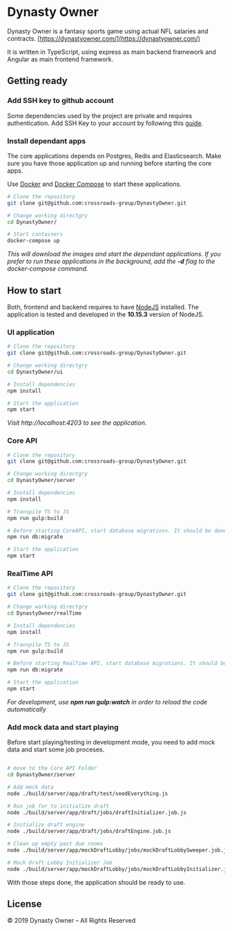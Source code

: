 # Dynasty Owner

Dynasty Owner is a fantasy sports game using actual NFL salaries and contracts. [https://dynastyowner.com/](https://dynastyowner.com/)

It is written in TypeScript, using express as main backend framework and Angular as main frontend framework.

## Getting ready

### Add SSH key to github account

Some dependencies used by the project are private and requires authentication. Add SSH Key to your account by following this [guide](https://help.github.com/en/enterprise/2.18/user/authenticating-to-github/adding-a-new-ssh-key-to-your-github-account).

### Install dependant apps

The core applications depends on Postgres, Redis and Elasticsearch. Make sure you have those application up and running before starting the core apps.

Use [Docker](https://docs.docker.com/docker-for-windows/install/)  and [Docker Compose](https://docs.docker.com/compose/install/) to start these applications.

```sh
# Clone the repository
git clone git@github.com:crossroads-group/DynastyOwner.git

# Change working directgry
cd DynastyOwner/

# Start containers
docker-compose up
```

_This will download the images and start the dependant applications. If you prefer to run these applications in the background, add the **-d** flag to the docker-compose command._


## How to start

Both, frontend and backend requires to have [NodeJS](https://nodejs.org/en/) installed. The application is tested and developed in the **10.15.3** version of NodeJS. 


### UI application

```bash
# Clone the repository
git clone git@github.com:crossroads-group/DynastyOwner.git

# Change working directgry
cd DynastyOwner/ui

# Install dependencies
npm install

# Start the application
npm start
```

_Visit http://localhost:4203 to see the application._

### Core API

```bash
# Clone the repository
git clone git@github.com:crossroads-group/DynastyOwner.git

# Change working directgry
cd DynastyOwner/server

# Install dependencies
npm install

# Transpile TS to JS
npm run gulp:build

# Before starting CoreAPI, start database migrations. It should be done only at first time.
npm run db:migrate

# Start the application
npm start
```

### RealTime API

```bash
# Clone the repository
git clone git@github.com:crossroads-group/DynastyOwner.git

# Change working directgry
cd DynastyOwner/realTime

# Install dependencies
npm install

# Transpile TS to JS
npm run gulp:build

# Before starting RealTime API, start database migrations. It should be done only at first time.
npm run db:migrate

# Start the application
npm start
```
_For development, use **npm run gulp:watch** in order to reload the code automatically_

### Add mock data and start playing

Before start playing/testing in development mode, you need to add mock data and start some job proceses.

```sh

# move to the Core API Folder
cd DynastyOwner/server

# Add mock data
node ./build/server/app/draft/test/seedEverything.js

# Run job for to initialize draft
node ./build/server/app/draft/jobs/draftInitializer.job.js

# Initialize draft engine
node ./build/server/app/draft/jobs/draftEngine.job.js

# Clean up empty past due rooms
node ./build/server/app/mockDraftLobby/jobs/mockDraftLobbySweeper.job.js

# Mock Draft Lobby Initializer Job
node ./build/server/app/mockDraftLobby/jobs/mockDraftLobbyInitializer.job.js

```
With those steps done, the application should be ready to use.

## License

© 2019 Dynasty Owner – All Rights Reserved
